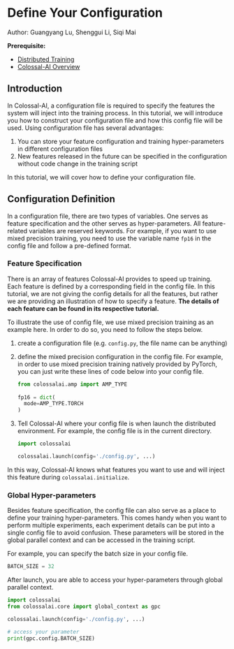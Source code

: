 # Define Your Configuration

Author: Guangyang Lu, Shenggui Li, Siqi Mai

**Prerequisite:**
- [Distributed Training](../concepts/distributed_training.md)
- [Colossal-AI Overview](../concepts/colossalai_overview.md)


## Introduction

In Colossal-AI, a configuration file is required to specify the features the system will inject into the training process.
In this tutorial, we will introduce you how to construct your configuration file and how this config file will be used. 
Using configuration file has several advantages:

1. You can store your feature configuration and training hyper-parameters in different configuration files
2. New features released in the future can be specified in the configuration without code change in the training script 

In this tutorial, we will cover how to define your configuration file.

## Configuration Definition

In a configuration file, there are two types of variables. One serves as feature specification and the other serves
as hyper-parameters. All feature-related variables are reserved keywords. For example, if you want to use mixed precision
training, you need to use the variable name `fp16` in the config file and follow a pre-defined format.

### Feature Specification

There is an array of features Colossal-AI provides to speed up training. Each feature is defined by a corresponding field 
in the config file. In this tutorial, we are not giving the config details for all the features, but rather we are providing 
an illustration of how to specify a feature. **The details of each feature can be found in its respective tutorial.**

To illustrate the use of config file, we use mixed precision training as an example here. In order to do so, you need to 
follow the steps below.

1. create a configuration file (e.g. `config.py`, the file name can be anything)
2. define the mixed precision configuration in the config file. For example, in order to use mixed precision training 
natively provided by PyTorch, you can just write these lines of code below into your config file.

   ```python
   from colossalai.amp import AMP_TYPE
       
   fp16 = dict(
     mode=AMP_TYPE.TORCH
   )
   ```

3. Tell Colossal-AI where your config file is when launch the distributed environment. For example, the config file is in 
the current directory.

   ```python
   import colossalai
   
   colossalai.launch(config='./config.py', ...)
   ```

In this way, Colossal-AI knows what features you want to use and will inject this feature during `colossalai.initialize`.

### Global Hyper-parameters

Besides feature specification, the config file can also serve as a place to define your training hyper-parameters. This 
comes handy when you want to perform multiple experiments, each experiment details can be put into a single config file 
to avoid confusion. These parameters will be stored in the global parallel context and can be accessed in the training script.

For example, you can specify the batch size in your config file.

```python
BATCH_SIZE = 32
```

After launch, you are able to access your hyper-parameters through global parallel context.

```python
import colossalai
from colossalai.core import global_context as gpc

colossalai.launch(config='./config.py', ...)

# access your parameter
print(gpc.config.BATCH_SIZE)

```